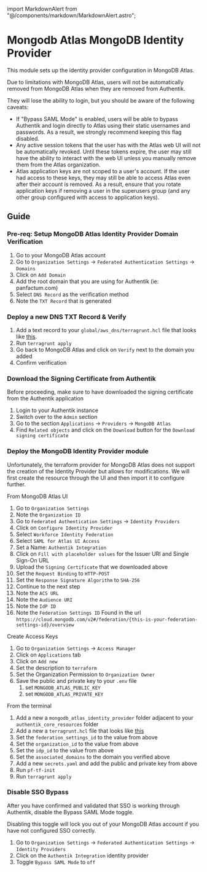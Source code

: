 import MarkdownAlert from "@/components/markdown/MarkdownAlert.astro";

# Mongodb Atlas MongoDB Identity Provider

This module sets up the identity provider configuration in MongoDB Atlas.

<MarkdownAlert severity="warning">
  Due to limitations with MongoDB Atlas, users will not be automatically removed from MongoDB Atlas when they are removed from Authentik.

  They will lose the ability to login, but you should be aware of the following caveats:

  - If "Bypass SAML Mode" is enabled, users will be able to bypass Authentik and login directly to Atlas using their static usernames and passwords. As a result, we strongly recommend keeping this flag disabled.
  - Any active session tokens that the user has with the Atlas web UI will not be automatically revoked. Until these tokens expire, the user may still have the ability to interact with the web UI unless you manually remove them from the Atlas organization.
  - Atlas application keys are not scoped to a user's account. If the user had access to these keys, they may still be able to access Atlas even after their account is removed. As a result, ensure that you rotate application keys if removing a user in the superusers group (and any other group configured with access to application keys).
</MarkdownAlert>

## Guide

### Pre-req: Setup MongoDB Atlas Identity Provider Domain Verification

1. Go to your MongoDB Atlas account
2. Go to `Organization Settings` -> `Federated Authentication Settings` -> `Domains`
3. Click on `Add Domain`
4. Add the root domain that you are using for Authentik (ie: panfactum.com)
5. Select `DNS Record` as the verification method
6. Note the `TXT Record` that is generated

### Deploy a new DNS TXT Record & Verify

1. Add a text record to your `global/aws_dns/terragrunt.hcl` file that looks like [this](https://github.com/Panfactum/stack/blob/__PANFACTUM_VERSION_MAIN__/packages/reference/environments/production/global/aws_dns_records/terragrunt.hcl).
2. Run `terragrunt apply`
3. Go back to MongoDB Atlas and click on `Verify` next to the domain you added
4. Confirm verification

### Download the Signing Certificate from Authentik

Before proceeding, make sure to have downloaded the signing certificate from the Authentik application
1. Login to your Authentik instance
2. Switch over to the `Admin` section
3. Go to the section `Applications` -> `Providers` -> `MongoDB Atlas`
4. Find `Related objects` and click on the `Download` button for the `Download signing certificate`

### Deploy the MongoDB Identity Provider module

Unfortunately, the terraform provider for MongoDB Atlas does not support the creation of the Identity Provider but allows for modifications. 
We will first create the resource through the UI and then import it to configure further.

From MongoDB Atlas UI
1. Go to `Organization Settings`
2. Note the `Organization ID`
3. Go to `Federated Authentication Settings` -> `Identity Providers`
4. Click on `Configure Identity Provider`
5. Select `Workforce Identity Federation`
6. Select `SAML for Atlas UI Access`
7. Set a Name: `Authentik Integration`
8. Click on `Fill with placeholder values` for the Issuer URI and Single Sign-On URL
9. Upload the `Signing Certificate` that we downloaded above
10. Set the `Request Binding` to `HTTP-POST`
11. Set the `Response Signature Algorithm` to `SHA-256`
12. Continue to the next step 
13. Note the `ACS URL`
14. Note the `Audience URI`
15. Note the `IdP ID`
16. Note the `Federation Settings ID` Found in the url `https://cloud.mongodb.com/v2#/federation/{this-is-your-federation-settings-id}/overview`

Create Access Keys
1. Go to `Organization Settings` -> `Access Manager`
2. Click on `Applications` tab
3. Click on `Add new`
4. Set the description to `terraform`
5. Set the Organization Permission to `Organization Owner`
6. Save the public and private key to your `.env` file
   1. set `MONGODB_ATLAS_PUBLIC_KEY`
   2. set `MONGODB_ATLAS_PRIVATE_KEY`

From the terminal
1. Add a new a `mongodb_atlas_identity_provider` folder adjacent to your `authentik_core_resources` folder
2. Add a new a `terragrunt.hcl` file that looks like [this](https://github.com/Panfactum/stack/blob/__PANFACTUM_VERSION_MAIN__/packages/reference/environments/production/us-east-2/mongodb_atlas_identity_provider/terragrunt.hcl)
3. Set the `federation_settings_id` to the value from above 
4. Set the `organization_id` to the value from above
5. Set the `idp_id` to the value from above
6. Set the `associated_domains` to the domain you verified above
7. Add a new `secrets.yaml` and add the public and private key from above
8. Run `pf-tf-init`
9. Run `terragrunt apply`

### Disable SSO Bypass

After you have confirmed and validated that SSO is working through Authentik, disable the Bypass SAML Mode toggle.

<MarkdownAlert severity="warning">
  Disabling this toggle will lock you out of your MongoDB Atlas account if you have not configured SSO correctly.
</MarkdownAlert>

1. Go to `Organization Settings` -> `Federated Authentication Settings` -> `Identity Providers`
2. Click on the `Authentik Integration` identity provider
3. Toggle `Bypass SAML Mode` to `off`